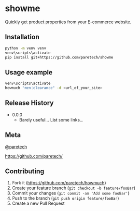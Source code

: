 # showme

Quickly get product properties from your E-commerce website.

## Installation

```sh
python -m venv venv
venv\scripts\activate
pip install git+https://github.com/paretech/showme
```

## Usage example

```sh
venv\scripts\activate
howmuch "men|clearance" -d <url_of_your_site>
```

## Release History

* 0.0.0
    * Barely useful... List some links...

## Meta

[@paretech](https://twitter.com/paretech)

<https://github.com/paretech/>

## Contributing

1. Fork it (<https://github.com/paretech/howmuch>)
2. Create your feature branch (`git checkout -b feature/fooBar`)
3. Commit your changes (`git commit -am 'Add some fooBar'`)
4. Push to the branch (`git push origin feature/fooBar`)
5. Create a new Pull Request

<!-- Markdown link & img dfn's -->
